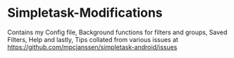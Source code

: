 # Simpletask-Modifications
Contains my Config file, Background functions for filters and groups, Saved Filters, Help and lastly, Tips collated from various issues at https://github.com/mpcjanssen/simpletask-android/issues
